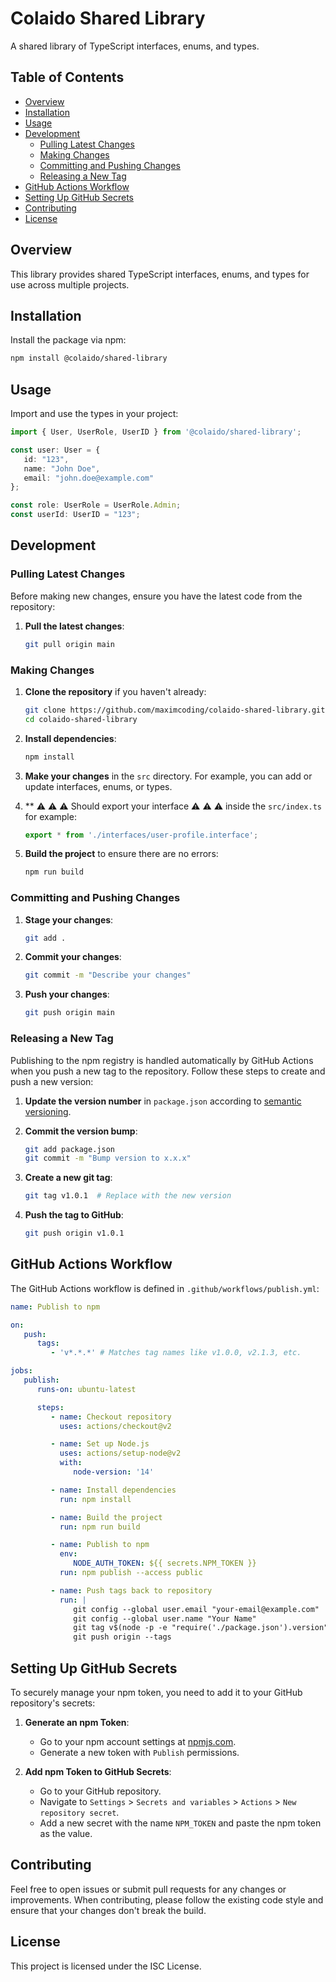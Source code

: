
# Colaido Shared Library

A shared library of TypeScript interfaces, enums, and types.

## Table of Contents

- [Overview](#overview)
- [Installation](#installation)
- [Usage](#usage)
- [Development](#development)
    - [Pulling Latest Changes](#pulling-latest-changes)
    - [Making Changes](#making-changes)
    - [Committing and Pushing Changes](#committing-and-pushing-changes)
    - [Releasing a New Tag](#releasing-a-new-tag)
- [GitHub Actions Workflow](#github-actions-workflow)
- [Setting Up GitHub Secrets](#setting-up-github-secrets)
- [Contributing](#contributing)
- [License](#license)

## Overview

This library provides shared TypeScript interfaces, enums, and types for use across multiple projects.

## Installation

Install the package via npm:

```bash
npm install @colaido/shared-library
```

## Usage

Import and use the types in your project:

```typescript
import { User, UserRole, UserID } from '@colaido/shared-library';

const user: User = {
   id: "123",
   name: "John Doe",
   email: "john.doe@example.com"
};

const role: UserRole = UserRole.Admin;
const userId: UserID = "123";
```

## Development

### Pulling Latest Changes

Before making new changes, ensure you have the latest code from the repository:

1. **Pull the latest changes**:

   ```bash
   git pull origin main
   ```

### Making Changes

1. **Clone the repository** if you haven't already:

   ```bash
   git clone https://github.com/maximcoding/colaido-shared-library.git
   cd colaido-shared-library
   ```

2. **Install dependencies**:

   ```bash
   npm install
   ```

3. **Make your changes** in the `src` directory. For example, you can add or update interfaces, enums, or types.

4. ** ⚠️ ⚠️ ⚠️ Should export your interface ⚠️ ⚠️ ⚠️ inside the `src/index.ts` for example:

   ```typescript
   export * from './interfaces/user-profile.interface';
   ```

5. **Build the project** to ensure there are no errors:

   ```bash
   npm run build
   ```

### Committing and Pushing Changes

1. **Stage your changes**:

   ```bash
   git add .
   ```

2. **Commit your changes**:

   ```bash
   git commit -m "Describe your changes"
   ```

3. **Push your changes**:

   ```bash
   git push origin main
   ```

### Releasing a New Tag

Publishing to the npm registry is handled automatically by GitHub Actions when you push a new tag to the repository. Follow these steps to create and push a new version:

1. **Update the version number** in `package.json` according to [semantic versioning](https://semver.org/).

2. **Commit the version bump**:

   ```bash
   git add package.json
   git commit -m "Bump version to x.x.x"
   ```

3. **Create a new git tag**:

   ```bash
   git tag v1.0.1  # Replace with the new version
   ```

4. **Push the tag to GitHub**:

   ```bash
   git push origin v1.0.1
   ```

## GitHub Actions Workflow

The GitHub Actions workflow is defined in `.github/workflows/publish.yml`:

```yaml
name: Publish to npm

on:
   push:
      tags:
         - 'v*.*.*' # Matches tag names like v1.0.0, v2.1.3, etc.

jobs:
   publish:
      runs-on: ubuntu-latest

      steps:
         - name: Checkout repository
           uses: actions/checkout@v2

         - name: Set up Node.js
           uses: actions/setup-node@v2
           with:
              node-version: '14'

         - name: Install dependencies
           run: npm install

         - name: Build the project
           run: npm run build

         - name: Publish to npm
           env:
              NODE_AUTH_TOKEN: ${{ secrets.NPM_TOKEN }}
           run: npm publish --access public

         - name: Push tags back to repository
           run: |
              git config --global user.email "your-email@example.com"
              git config --global user.name "Your Name"
              git tag v$(node -p -e "require('./package.json').version")
              git push origin --tags
```

## Setting Up GitHub Secrets

To securely manage your npm token, you need to add it to your GitHub repository's secrets:

1. **Generate an npm Token**:
    - Go to your npm account settings at [npmjs.com](https://www.npmjs.com/settings).
    - Generate a new token with `Publish` permissions.

2. **Add npm Token to GitHub Secrets**:
    - Go to your GitHub repository.
    - Navigate to `Settings` > `Secrets and variables` > `Actions` > `New repository secret`.
    - Add a new secret with the name `NPM_TOKEN` and paste the npm token as the value.

## Contributing

Feel free to open issues or submit pull requests for any changes or improvements. When contributing, please follow the existing code style and ensure that your changes don't break the build.

## License

This project is licensed under the ISC License.
